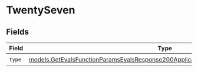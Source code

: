 # TwentySeven


## Fields

| Field                                                                                                                                                                            | Type                                                                                                                                                                             | Required                                                                                                                                                                         | Description                                                                                                                                                                      |
| -------------------------------------------------------------------------------------------------------------------------------------------------------------------------------- | -------------------------------------------------------------------------------------------------------------------------------------------------------------------------------- | -------------------------------------------------------------------------------------------------------------------------------------------------------------------------------- | -------------------------------------------------------------------------------------------------------------------------------------------------------------------------------- |
| `type`                                                                                                                                                                           | [models.GetEvalsFunctionParamsEvalsResponse200ApplicationJSONResponseBodyData527Type](../models/getevalsfunctionparamsevalsresponse200applicationjsonresponsebodydata527type.md) | :heavy_check_mark:                                                                                                                                                               | N/A                                                                                                                                                                              |